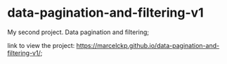 # data-pagination-and-filtering-v1

My second project. Data pagination and filtering;

link to view the project: https://marcelckp.github.io/data-pagination-and-filtering-v1/;
